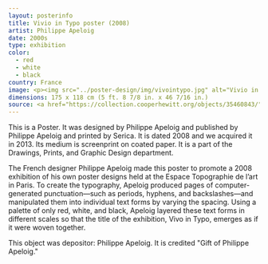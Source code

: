 ```yaml
---
layout: posterinfo
title: Vivio in Typo poster (2008)
artist: Philippe Apeloig
date: 2000s
type: exhibition
color: 
  - red
  - white
  - black
country: France
image: <p><img src="../poster-design/img/vivointypo.jpg" alt="Vivio in Typo poster"/></p>
dimensions: 175 x 118 cm (5 ft. 8 7/8 in. x 46 7/16 in.)
source: <a href="https://collection.cooperhewitt.org/objects/35460843/"> https://collection.cooperhewitt.org/objects/35460843 </a>
---
```


<p> This is a Poster. It was designed by Philippe Apeloig and published by Philippe Apeloig and printed by Serica. It is dated 2008 and we acquired it in 2013. Its medium is screenprint on coated paper. It is a part of the Drawings, Prints, and Graphic Design department. </p>
    
<p> The French designer Philippe Apeloig made this poster to promote a 2008 exhibition of his own poster designs held at the Espace Topographie de l’art in Paris. To create the typography, Apeloig produced pages of computer-generated punctuation—such as periods, hyphens, and backslashes—and manipulated them into individual text forms by varying the spacing. Using a palette of only red, white, and black, Apeloig layered these text forms in different scales so that the title of the exhibition, Vivo in Typo, emerges as if it were woven together. </p>

<p> This object was depositor: Philippe Apeloig. It is credited "Gift of Philippe Apeloig."</p>